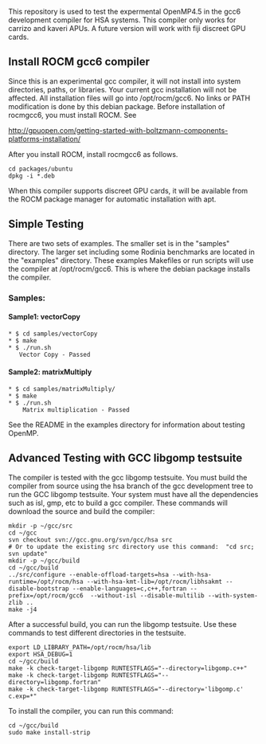 
This repository is used to test the expermental OpenMP4.5 in the gcc6 development compiler for HSA systems. This compiler only works for carrizo and kaveri APUs.   A future version will work with fiji discreet GPU cards. 

## Install ROCM gcc6 compiler

Since this is an experimental gcc compiler, it will not install into system directories, paths,  or libraries.  Your current gcc installation will not be affected.  All installation files will go into /opt/rocm/gcc6.  No links or PATH modification is done by this debian package.  Before installation of rocmgcc6, you must install ROCM.  See

http://gpuopen.com/getting-started-with-boltzmann-components-platforms-installation/

After you install ROCM, install rocmgcc6 as follows. 

```
cd packages/ubuntu
dpkg -i *.deb
```
When this compiler supports discreet GPU cards, it will be available from the ROCM package manager for automatic installation with apt.  

## Simple Testing

There are two sets of examples.  The smaller set is in the "samples" directory.   The larger set including some Rodinia benchmarks are located in the "examples" directory.  These examples Makefiles or run scripts will use the compiler at /opt/rocm/gcc6. This is where the debian package installs the compiler.  

### Samples: 

#### Sample1: vectorCopy
```
* $ cd samples/vectorCopy
* $ make
* $ ./run.sh
   Vector Copy - Passed
```

#### Sample2: matrixMultiply
```
* $ cd samples/matrixMultiply/
* $ make
* $ ./run.sh
    Matrix multiplication - Passed
```
 
See the README in the examples directory for information about testing OpenMP.

## Advanced Testing with GCC libgomp testsuite

The compiler is tested with the gcc libgomp testsuite.  You must build the compiler from source using the hsa branch of the gcc development tree to run the GCC libgomp testsuite. Your system must have all the dependencies such as isl, gmp, etc to build a gcc compiler. These commands will download the source and build the compiler:
```
mkdir -p ~/gcc/src
cd ~/gcc
svn checkout svn://gcc.gnu.org/svn/gcc/hsa src
# Or to update the existing src directory use this command:  "cd src; svn update"
mkdir -p ~/gcc/build
cd ~/gcc/build
../src/configure --enable-offload-targets=hsa --with-hsa-runtime=/opt/rocm/hsa --with-hsa-kmt-lib=/opt/rocm/libhsakmt --disable-bootstrap --enable-languages=c,c++,fortran --prefix=/opt/rocm/gcc6  --without-isl --disable-multilib --with-system-zlib .. 
make -j4 
```
After a successful build, you can run the libgomp testsuite.
Use these commands to test different directories in the testsuite. 
```
export LD_LIBRARY_PATH=/opt/rocm/hsa/lib
export HSA_DEBUG=1
cd ~/gcc/build
make -k check-target-libgomp RUNTESTFLAGS="--directory=libgomp.c++"
make -k check-target-libgomp RUNTESTFLAGS="--directory=libgomp.fortran"
make -k check-target-libgomp RUNTESTFLAGS="--directory='libgomp.c' c.exp=*" 
```

To install the compiler, you can run this command:
```
cd ~/gcc/build
sudo make install-strip
```
